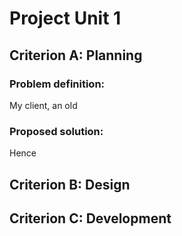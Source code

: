 # Project Unit 1

## Criterion A: Planning
### Problem definition: 
My client, an old 
### Proposed solution: 
Hence

## Criterion B: Design

## Criterion C: Development 
